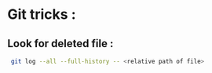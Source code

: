 # Git tricks : 

## Look for deleted file :

```bash
 git log --all --full-history -- <relative path of file>
```
